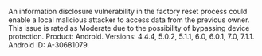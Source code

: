 An information disclosure vulnerability in the factory reset process could enable a local malicious attacker to access data from the previous owner. This issue is rated as Moderate due to the possibility of bypassing device protection. Product: Android. Versions: 4.4.4, 5.0.2, 5.1.1, 6.0, 6.0.1, 7.0, 7.1.1. Android ID: A-30681079.